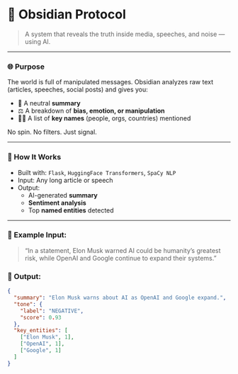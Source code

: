 # 🧠 Obsidian Protocol

> A system that reveals the truth inside media, speeches, and noise — using AI.

---

### 🌐 Purpose

The world is full of manipulated messages. Obsidian analyzes raw text (articles, speeches, social posts) and gives you:

- 📄 A neutral **summary**
- ⚖️ A breakdown of **bias, emotion, or manipulation**
- 🕵️‍♂️ A list of **key names** (people, orgs, countries) mentioned

No spin. No filters. Just signal.

---

### 🔧 How It Works

- Built with: `Flask`, `HuggingFace Transformers`, `SpaCy NLP`
- Input: Any long article or speech
- Output:
  - AI-generated **summary**
  - **Sentiment analysis**
  - Top **named entities** detected

---

### 🧪 Example Input:

> “In a statement, Elon Musk warned AI could be humanity’s greatest risk, while OpenAI and Google continue to expand their systems.”

### 🧠 Output:

```json
{
  "summary": "Elon Musk warns about AI as OpenAI and Google expand.",
  "tone": {
    "label": "NEGATIVE",
    "score": 0.93
  },
  "key_entities": [
    ["Elon Musk", 1],
    ["OpenAI", 1],
    ["Google", 1]
  ]
}
